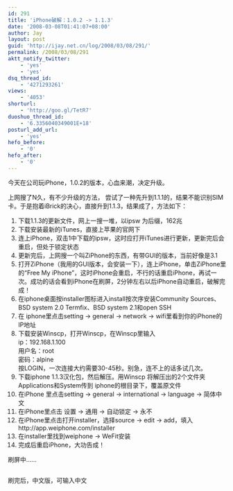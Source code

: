```yaml
---
id: 291
title: 'iPhone破解：1.0.2 -> 1.1.3'
date: '2008-03-08T01:41:07+08:00'
author: Jay
layout: post
guid: 'http://ijay.net.cn/log/2008/03/08/291/'
permalink: /2008/03/08/291
aktt_notify_twitter:
    - 'yes'
    - 'yes'
dsq_thread_id:
    - '4271293261'
views:
    - '4053'
shorturl:
    - 'http://goo.gl/TetR7'
duoshuo_thread_id:
    - '6.3356040349001E+18'
posturl_add_url:
    - 'yes'
hefo_before:
    - '0'
hefo_after:
    - '0'
---
```


<!-- wp:paragraph -->
<p>今天在公司玩iPhone，1.0.2的版本，心血来潮，决定升级。</p>
<!-- /wp:paragraph -->

<!-- wp:paragraph -->
<p>上网搜了N久，有不少升级的方法， 尝试了一种先升到1.1.1的，结果不能识别SIM卡。于是抱着iBrick的决心，直接升到1.1.3，结果成了，方法如下：</p>
<!-- /wp:paragraph -->

<!-- wp:list {"ordered":true} -->
<ol><li>下载1.1.3的更新文件，网上一搜一堆，以ipsw 为后缀，162兆</li><li>下载安装最新的iTunes，直接上苹果的官网下</li><li>连上iPhone，双击1中下载的ipsw，这时应打开iTunes进行更新，更新完后会重启，但处于锁定状态</li><li>更新完后，上网搜一个叫ZiPhone的东西，有带GUI的版本，当前好像是3.1</li><li>打开ZiPhone（我用的GUI版本，会安装一下），连上iPhone，单击ZiPhone里的“Free My iPhone”，这时iPhone会重启，不行的话重启iPhone，再试一次。成功的话会看到iPhone在刷屏，2分钟左右以后iPhone自动重启，破解完成！</li><li>在iphone桌面按installer图标进入install按次序安装Community Sources、BSD system 2.0 Termfix、BSD system 2.1和open SSH</li><li>在 iphone里点击setting -&gt; general -&gt; network -&gt; wifi里看到你的iPhone的IP地址</li><li>下载安装Winscp，打开Winscp，在Winscp里输入<br>ip：192.168.1.100<br>用户名：root<br>密码：alpine<br>按LOGIN，一次连接大约需要30-45秒。别急，连不上的话多试几次。</li><li>下载iphone 1.1.3汉化包，然后解压。用Winscp 将解压出的2个文件夹Applications和System传到 iphone的根目录下，覆盖原文件</li><li>在iPhone 里点击setting -&gt; general -&gt; international -&gt; language -&gt; 简体中文</li><li>在iPhone里点击 设置 -&gt; 通用 -&gt; 自动锁定 -&gt; 永不</li><li>在iPhone里点击打开installer，选择source -&gt; edit -&gt; add，填入http://app.weiphone.com/installer</li><li>在installer里找到weiphone -&gt; WeFit安装</li><li>完成后重启iPhone，大功告成！</li></ol>
<!-- /wp:list -->

<!-- wp:paragraph -->
<p>刷屏中……</p>
<!-- /wp:paragraph -->

<!-- wp:image {"linkDestination":"media"} -->
<figure class="wp-block-image"><a href="http://www.jayxu.com/log/wp-content/uploads/2008/03/p1010675.JPG"><img src="http://www.jayxu.com/log/wp-content/uploads/2008/03/p1010675.JPG" alt=""/></a></figure>
<!-- /wp:image -->

<!-- wp:paragraph -->
<p>刷完后，中文版，可输入中文</p>
<!-- /wp:paragraph -->

<!-- wp:image {"linkDestination":"media"} -->
<figure class="wp-block-image"><a href="http://www.jayxu.com/log/wp-content/uploads/2008/03/p1010676.JPG"><img src="http://www.jayxu.com/log/wp-content/uploads/2008/03/p1010676.JPG" alt=""/></a></figure>
<!-- /wp:image -->